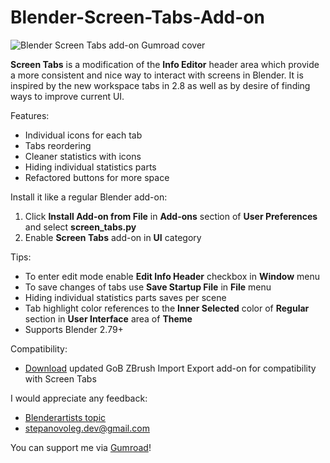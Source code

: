 # Blender-Screen-Tabs-Add-on

![Blender Screen Tabs add-on Gumroad cover](https://i.imgur.com/ND3tYkg.png)

**Screen Tabs** is a modification of the **Info Editor** header area which provide a more consistent and nice way to interact with screens in Blender.
It is inspired by the new workspace tabs in 2.8 as well as by desire of finding ways to improve current UI.

Features:
 - Individual icons for each tab
 - Tabs reordering
 - Cleaner statistics with icons
 - Hiding individual statistics parts
 - Refactored buttons for more space

Install it like a regular Blender add-on:
 1. Click **Install Add-on from File** in **Add-ons** section of **User Preferences** and select **screen_tabs.py**
 2. Enable **Screen Tabs** add-on in **UI** category

Tips:
 - To enter edit mode enable **Edit Info Header** checkbox in **Window** menu
 - To save changes of tabs use **Save Startup File** in **File** menu
 - Hiding individual statistics parts saves per scene
 - Tab highlight color references to the **Inner Selected** color of **Regular** section in **User Interface** area of **Theme**
 - Supports Blender 2.79+

Compatibility:
 - [Download](http://bit.ly/2QTMhuq) updated GoB ZBrush Import Export add-on for compatibility with Screen Tabs

I would appreciate any feedback:
 - [Blenderartists topic](http://bit.ly/Blenderartists-Screen-Tabs-Add-on)
 - stepanovoleg.dev@gmail.com

You can support me via [Gumroad](https://gum.co/GvjDu)!
